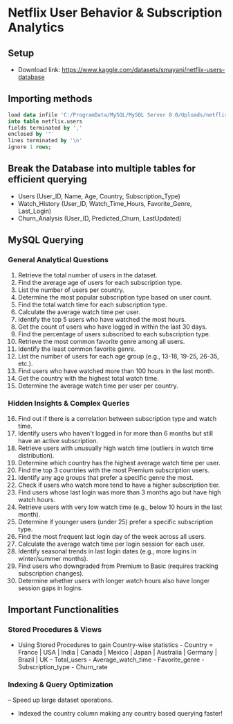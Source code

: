 # Netflix User Behavior & Subscription Analytics

## Setup
- Download link: https://www.kaggle.com/datasets/smayanj/netflix-users-database
## Importing methods
```sql
load data infile 'C:/ProgramData/MySQL/MySQL Server 8.0/Uploads/netflix_users.csv'
into table netflix.users
fields terminated by ','
enclosed by '"'
lines terminated by '\n'
ignore 1 rows;
```

## Break the Database into multiple tables for efficient querying 
- Users (User_ID, Name, Age, Country, Subscription_Type)
- Watch_History (User_ID, Watch_Time_Hours, Favorite_Genre, Last_Login)
- Churn_Analysis (User_ID, Predicted_Churn, LastUpdated)

## MySQL Querying
### **General Analytical Questions**
1. Retrieve the total number of users in the dataset.  
2. Find the average age of users for each subscription type.  
3. List the number of users per country.  
4. Determine the most popular subscription type based on user count.  
5. Find the total watch time for each subscription type.  
6. Calculate the average watch time per user.  
7. Identify the top 5 users who have watched the most hours.  
8. Get the count of users who have logged in within the last 30 days.  
9. Find the percentage of users subscribed to each subscription type.  
10. Retrieve the most common favorite genre among all users.  
11. Identify the least common favorite genre.  
12. List the number of users for each age group (e.g., 13-18, 19-25, 26-35, etc.).  
13. Find users who have watched more than 100 hours in the last month.  
14. Get the country with the highest total watch time.  
15. Determine the average watch time per user per country.  

### **Hidden Insights & Complex Queries**
16. Find out if there is a correlation between subscription type and watch time.  
17. Identify users who haven't logged in for more than 6 months but still have an active subscription.  
18. Retrieve users with unusually high watch time (outliers in watch time distribution).  
19. Determine which country has the highest average watch time per user.  
20. Find the top 3 countries with the most Premium subscription users.  
21. Identify any age groups that prefer a specific genre the most.  
22. Check if users who watch more tend to have a higher subscription tier.  
23. Find users whose last login was more than 3 months ago but have high watch hours.  
24. Retrieve users with very low watch time (e.g., below 10 hours in the last month).  
25. Determine if younger users (under 25) prefer a specific subscription type.  
26. Find the most frequent last login day of the week across all users.  
27. Calculate the average watch time per login session for each user.  
28. Identify seasonal trends in last login dates (e.g., more logins in winter/summer months).  
29. Find users who downgraded from Premium to Basic (requires tracking subscription changes).  
30. Determine whether users with longer watch hours also have longer session gaps in logins.

## Important Functionalities
### **Stored Procedures & Views** 
- Using Stored Procedures to gain Country-wise statistics
       - Country = France | USA | India | Canada | Mexico | Japan | Australia | Germany | Brazil | UK
       - Total_users
       - Average_watch_time
       - Favorite_genre
       - Subscription_type
       - Churn_rate

### **Indexing & Query Optimization**
– Speed up large dataset operations.
- Indexed the country column making any country based querying faster!
